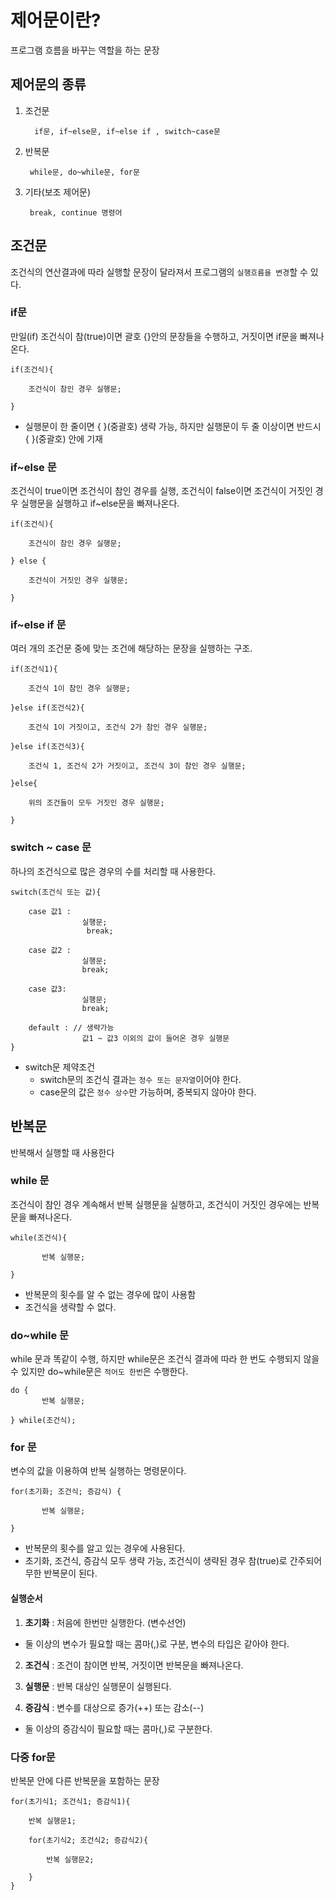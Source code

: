 ﻿# 제어문이란?
프로그램 흐름을 바꾸는 역할을 하는 문장

## 제어문의 종류
1. 조건문

		 if문, if~else문, if~else if , switch~case문
2. 반복문

		while문, do~while문, for문
3. 기타(보조 제어문)

		break, continue 명령어


## 조건문

   조건식의 연산결과에 따라 실행할 문장이 달라져서 프로그램의 `실행흐름을 변경`할 수 있다.

### if문
만일(if) 조건식이 참(true)이면 괄호 {}안의 문장들을 수행하고, 거짓이면 if문을 빠져나온다.

    if(조건식){
    
    	조건식이 참인 경우 실행문;
    	
    }

- 실행문이 한 줄이면 { }(중괄호) 생략 가능, 하지만 실행문이 두 줄 이상이면 반드시 { }(중괄호) 안에 기재

### if~else 문
조건식이 true이면 조건식이 참인 경우를 실행, 조건식이 false이면 조건식이 거짓인 경우 실행문을 실행하고 if~else문을 빠져나온다.

    if(조건식){
    
    	조건식이 참인 경우 실행문;
    
    } else {
    	
    	조건식이 거짓인 경우 실행문;
    
    }

### if~else if 문
여러 개의 조건문 중에 맞는 조건에 해당하는 문장을 실행하는 구조.

    if(조건식1){
    
    	조건식 1이 참인 경우 실행문;
    
    }else if(조건식2){
    
    	조건식 1이 거짓이고, 조건식 2가 참인 경우 실행문;
    
    }else if(조건식3){
    
    	조건식 1, 조건식 2가 거짓이고, 조건식 3이 참인 경우 실행문;
    
    }else{
    
    	위의 조건들이 모두 거짓인 경우 실행문;
    
    }

### switch ~ case 문
하나의 조건식으로 많은 경우의 수를 처리할 때 사용한다.

	switch(조건식 또는 값){
	
		case 값1 : 		
					실행문;
					 break;
					 
		case 값2 : 		
					실행문;
					break;
					
		case 값3:
					실행문;
					break;
					
		default : // 생략가능
					값1 ~ 값3 이외의 값이 들어온 경우 실행문
	}
-  switch문 제약조건
	- switch문의 조건식 결과는 `정수 또는 문자열`이어야 한다.
	- case문의 값은 `정수 상수`만 가능하며, 중복되지 않아야 한다. 


## 반복문
반복해서 실행할 때 사용한다

### while 문
조건식이 참인 경우 계속해서 반복 실행문을 실행하고, 조건식이 거짓인 경우에는 반복문을 빠져나온다.

    while(조건식){
    		
		   반복 실행문;
    
    }

- 반복문의 횟수를 알 수 없는 경우에 많이 사용함
- 조건식을 생략할 수 없다.

### do~while 문
while 문과 똑같이 수행, 하지만 while문은 조건식 결과에 따라 한 번도 수행되지 않을 수 있지만 do~while문은 `적어도 한번`은 수행한다.

    do {
		   반복 실행문;
    
    } while(조건식);

### for 문
변수의 값을 이용하여 반복 실행하는 명령문이다.

    for(초기화; 조건식; 증감식) {
    
		   반복 실행문;
    
    }

- 반복문의 횟수를 알고 있는 경우에 사용된다.
- 초기화, 조건식, 증감식 모두 생략 가능, 조건식이 생략된 경우 참(true)로 간주되어 무한 반복문이 된다.

#### 실행순서
1. **초기화** : 처음에 한번만 실행한다. (변수선언)
- 둘 이상의 변수가 필요할 때는 콤마(,)로 구분, 변수의 타입은 같아야 한다.

2. **조건식** : 조건이 참이면 반복, 거짓이면 반복문을 빠져나온다.

3.  **실행문** : 반복 대상인 실행문이 실행된다.
4.  **증감식** : 변수를 대상으로 증가(++) 또는 감소(--)
- 둘 이상의 증감식이 필요할 때는 콤마(,)로 구분한다.

### 다중 for문
반복문 안에 다른 반복문을 포함하는 문장

    for(초기식1; 조건식1; 증감식1){
    
    	반복 실행문1;
    	
    	for(초기식2; 조건식2; 증감식2){
    	
    		반복 실행문2;
    		
    	}
    }

